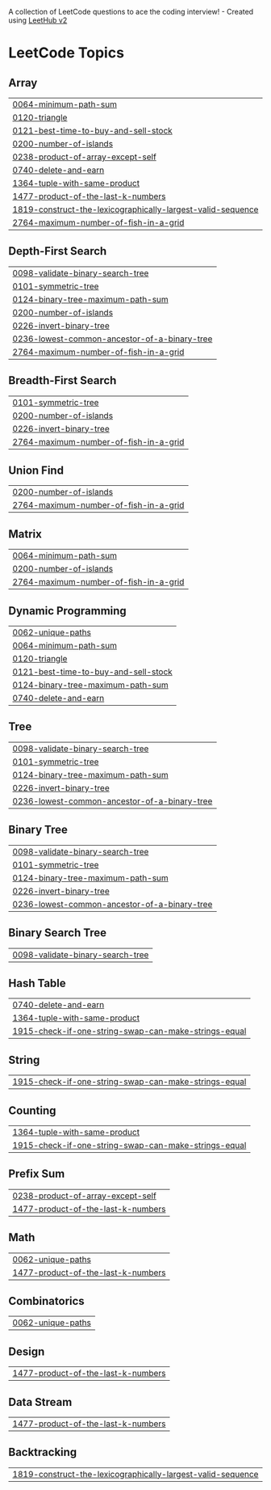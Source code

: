 A collection of LeetCode questions to ace the coding interview! - Created using [LeetHub v2](https://github.com/arunbhardwaj/LeetHub-2.0)
<!---LeetCode Topics Start-->
# LeetCode Topics
## Array
|  |
| ------- |
| [0064-minimum-path-sum](https://github.com/Nareshtiwari74/Leetcode/tree/master/0064-minimum-path-sum) |
| [0120-triangle](https://github.com/Nareshtiwari74/Leetcode/tree/master/0120-triangle) |
| [0121-best-time-to-buy-and-sell-stock](https://github.com/Nareshtiwari74/Leetcode/tree/master/0121-best-time-to-buy-and-sell-stock) |
| [0200-number-of-islands](https://github.com/Nareshtiwari74/Leetcode/tree/master/0200-number-of-islands) |
| [0238-product-of-array-except-self](https://github.com/Nareshtiwari74/Leetcode/tree/master/0238-product-of-array-except-self) |
| [0740-delete-and-earn](https://github.com/Nareshtiwari74/Leetcode/tree/master/0740-delete-and-earn) |
| [1364-tuple-with-same-product](https://github.com/Nareshtiwari74/Leetcode/tree/master/1364-tuple-with-same-product) |
| [1477-product-of-the-last-k-numbers](https://github.com/Nareshtiwari74/Leetcode/tree/master/1477-product-of-the-last-k-numbers) |
| [1819-construct-the-lexicographically-largest-valid-sequence](https://github.com/Nareshtiwari74/Leetcode/tree/master/1819-construct-the-lexicographically-largest-valid-sequence) |
| [2764-maximum-number-of-fish-in-a-grid](https://github.com/Nareshtiwari74/Leetcode/tree/master/2764-maximum-number-of-fish-in-a-grid) |
## Depth-First Search
|  |
| ------- |
| [0098-validate-binary-search-tree](https://github.com/Nareshtiwari74/Leetcode/tree/master/0098-validate-binary-search-tree) |
| [0101-symmetric-tree](https://github.com/Nareshtiwari74/Leetcode/tree/master/0101-symmetric-tree) |
| [0124-binary-tree-maximum-path-sum](https://github.com/Nareshtiwari74/Leetcode/tree/master/0124-binary-tree-maximum-path-sum) |
| [0200-number-of-islands](https://github.com/Nareshtiwari74/Leetcode/tree/master/0200-number-of-islands) |
| [0226-invert-binary-tree](https://github.com/Nareshtiwari74/Leetcode/tree/master/0226-invert-binary-tree) |
| [0236-lowest-common-ancestor-of-a-binary-tree](https://github.com/Nareshtiwari74/Leetcode/tree/master/0236-lowest-common-ancestor-of-a-binary-tree) |
| [2764-maximum-number-of-fish-in-a-grid](https://github.com/Nareshtiwari74/Leetcode/tree/master/2764-maximum-number-of-fish-in-a-grid) |
## Breadth-First Search
|  |
| ------- |
| [0101-symmetric-tree](https://github.com/Nareshtiwari74/Leetcode/tree/master/0101-symmetric-tree) |
| [0200-number-of-islands](https://github.com/Nareshtiwari74/Leetcode/tree/master/0200-number-of-islands) |
| [0226-invert-binary-tree](https://github.com/Nareshtiwari74/Leetcode/tree/master/0226-invert-binary-tree) |
| [2764-maximum-number-of-fish-in-a-grid](https://github.com/Nareshtiwari74/Leetcode/tree/master/2764-maximum-number-of-fish-in-a-grid) |
## Union Find
|  |
| ------- |
| [0200-number-of-islands](https://github.com/Nareshtiwari74/Leetcode/tree/master/0200-number-of-islands) |
| [2764-maximum-number-of-fish-in-a-grid](https://github.com/Nareshtiwari74/Leetcode/tree/master/2764-maximum-number-of-fish-in-a-grid) |
## Matrix
|  |
| ------- |
| [0064-minimum-path-sum](https://github.com/Nareshtiwari74/Leetcode/tree/master/0064-minimum-path-sum) |
| [0200-number-of-islands](https://github.com/Nareshtiwari74/Leetcode/tree/master/0200-number-of-islands) |
| [2764-maximum-number-of-fish-in-a-grid](https://github.com/Nareshtiwari74/Leetcode/tree/master/2764-maximum-number-of-fish-in-a-grid) |
## Dynamic Programming
|  |
| ------- |
| [0062-unique-paths](https://github.com/Nareshtiwari74/Leetcode/tree/master/0062-unique-paths) |
| [0064-minimum-path-sum](https://github.com/Nareshtiwari74/Leetcode/tree/master/0064-minimum-path-sum) |
| [0120-triangle](https://github.com/Nareshtiwari74/Leetcode/tree/master/0120-triangle) |
| [0121-best-time-to-buy-and-sell-stock](https://github.com/Nareshtiwari74/Leetcode/tree/master/0121-best-time-to-buy-and-sell-stock) |
| [0124-binary-tree-maximum-path-sum](https://github.com/Nareshtiwari74/Leetcode/tree/master/0124-binary-tree-maximum-path-sum) |
| [0740-delete-and-earn](https://github.com/Nareshtiwari74/Leetcode/tree/master/0740-delete-and-earn) |
## Tree
|  |
| ------- |
| [0098-validate-binary-search-tree](https://github.com/Nareshtiwari74/Leetcode/tree/master/0098-validate-binary-search-tree) |
| [0101-symmetric-tree](https://github.com/Nareshtiwari74/Leetcode/tree/master/0101-symmetric-tree) |
| [0124-binary-tree-maximum-path-sum](https://github.com/Nareshtiwari74/Leetcode/tree/master/0124-binary-tree-maximum-path-sum) |
| [0226-invert-binary-tree](https://github.com/Nareshtiwari74/Leetcode/tree/master/0226-invert-binary-tree) |
| [0236-lowest-common-ancestor-of-a-binary-tree](https://github.com/Nareshtiwari74/Leetcode/tree/master/0236-lowest-common-ancestor-of-a-binary-tree) |
## Binary Tree
|  |
| ------- |
| [0098-validate-binary-search-tree](https://github.com/Nareshtiwari74/Leetcode/tree/master/0098-validate-binary-search-tree) |
| [0101-symmetric-tree](https://github.com/Nareshtiwari74/Leetcode/tree/master/0101-symmetric-tree) |
| [0124-binary-tree-maximum-path-sum](https://github.com/Nareshtiwari74/Leetcode/tree/master/0124-binary-tree-maximum-path-sum) |
| [0226-invert-binary-tree](https://github.com/Nareshtiwari74/Leetcode/tree/master/0226-invert-binary-tree) |
| [0236-lowest-common-ancestor-of-a-binary-tree](https://github.com/Nareshtiwari74/Leetcode/tree/master/0236-lowest-common-ancestor-of-a-binary-tree) |
## Binary Search Tree
|  |
| ------- |
| [0098-validate-binary-search-tree](https://github.com/Nareshtiwari74/Leetcode/tree/master/0098-validate-binary-search-tree) |
## Hash Table
|  |
| ------- |
| [0740-delete-and-earn](https://github.com/Nareshtiwari74/Leetcode/tree/master/0740-delete-and-earn) |
| [1364-tuple-with-same-product](https://github.com/Nareshtiwari74/Leetcode/tree/master/1364-tuple-with-same-product) |
| [1915-check-if-one-string-swap-can-make-strings-equal](https://github.com/Nareshtiwari74/Leetcode/tree/master/1915-check-if-one-string-swap-can-make-strings-equal) |
## String
|  |
| ------- |
| [1915-check-if-one-string-swap-can-make-strings-equal](https://github.com/Nareshtiwari74/Leetcode/tree/master/1915-check-if-one-string-swap-can-make-strings-equal) |
## Counting
|  |
| ------- |
| [1364-tuple-with-same-product](https://github.com/Nareshtiwari74/Leetcode/tree/master/1364-tuple-with-same-product) |
| [1915-check-if-one-string-swap-can-make-strings-equal](https://github.com/Nareshtiwari74/Leetcode/tree/master/1915-check-if-one-string-swap-can-make-strings-equal) |
## Prefix Sum
|  |
| ------- |
| [0238-product-of-array-except-self](https://github.com/Nareshtiwari74/Leetcode/tree/master/0238-product-of-array-except-self) |
| [1477-product-of-the-last-k-numbers](https://github.com/Nareshtiwari74/Leetcode/tree/master/1477-product-of-the-last-k-numbers) |
## Math
|  |
| ------- |
| [0062-unique-paths](https://github.com/Nareshtiwari74/Leetcode/tree/master/0062-unique-paths) |
| [1477-product-of-the-last-k-numbers](https://github.com/Nareshtiwari74/Leetcode/tree/master/1477-product-of-the-last-k-numbers) |
## Combinatorics
|  |
| ------- |
| [0062-unique-paths](https://github.com/Nareshtiwari74/Leetcode/tree/master/0062-unique-paths) |
## Design
|  |
| ------- |
| [1477-product-of-the-last-k-numbers](https://github.com/Nareshtiwari74/Leetcode/tree/master/1477-product-of-the-last-k-numbers) |
## Data Stream
|  |
| ------- |
| [1477-product-of-the-last-k-numbers](https://github.com/Nareshtiwari74/Leetcode/tree/master/1477-product-of-the-last-k-numbers) |
## Backtracking
|  |
| ------- |
| [1819-construct-the-lexicographically-largest-valid-sequence](https://github.com/Nareshtiwari74/Leetcode/tree/master/1819-construct-the-lexicographically-largest-valid-sequence) |
<!---LeetCode Topics End-->